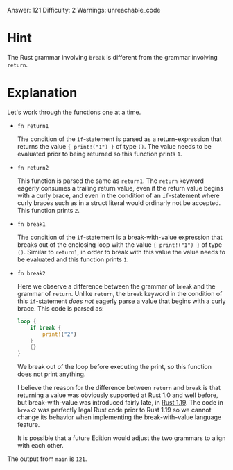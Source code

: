 Answer: 121
Difficulty: 2
Warnings: unreachable_code

# Hint

The Rust grammar involving `break` is different from the grammar involving
`return`.

# Explanation

Let's work through the functions one at a time.

- `fn return1`

    The condition of the `if`-statement is parsed as a return-expression that
    returns the value `{ print!("1") }` of type `()`. The value needs to be
    evaluated prior to being returned so this function prints `1`.

- `fn return2`

    This function is parsed the same as `return1`. The `return` keyword eagerly
    consumes a trailing return value, even if the return value begins with a
    curly brace, and even in the condition of an `if`-statement where curly
    braces such as in a struct literal would ordinarly not be accepted. This
    function prints `2`.

- `fn break1`

    The condition of the `if`-statement is a break-with-value expression that
    breaks out of the enclosing loop with the value `{ print!("1") }` of type
    `()`. Similar to `return1`, in order to break with this value the value
    needs to be evaluated and this function prints `1`.

- `fn break2`

    Here we observe a difference between the grammar of `break` and the grammar
    of `return`. Unlike `return`, the `break` keyword in the condition of this
    `if`-statement *does not* eagerly parse a value that begins with a curly
    brace. This code is parsed as:

    ```rust
    loop {
        if break {
            print!("2")
        }
        {}
    }
    ```

    We break out of the loop before executing the print, so this function does
    not print anything.

    I believe the reason for the difference between `return` and `break` is that
    returning a value was obviously supported at Rust 1.0 and well before, but
    break-with-value was introduced fairly late, in [Rust 1.19]. The code in
    `break2` was perfectly legal Rust code prior to Rust 1.19 so we cannot
    change its behavior when implementing the break-with-value language feature.

    It is possible that a future Edition would adjust the two grammars to align
    with each other.

[Rust 1.19]: https://blog.rust-lang.org/2017/07/20/Rust-1.19.html

The output from `main` is `121`.
